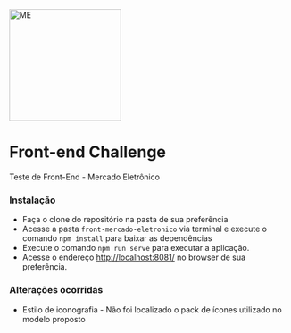 <img src="me.svg" width="200" alt="ME">

# Front-end Challenge

Teste de Front-End - Mercado Eletrônico

### Instalação

* Faça o clone do repositório na pasta de sua preferência
* Acesse a pasta ```front-mercado-eletronico``` via terminal e execute o comando ```npm install``` para baixar as dependências
* Execute o comando ```npm run serve``` para executar a aplicação.
* Acesse o endereço [http://localhost:8081/](http://localhost:8081/) no browser de sua preferência.

### Alterações ocorridas

* Estilo de iconografia - Não foi localizado o pack de ícones utilizado no modelo proposto
